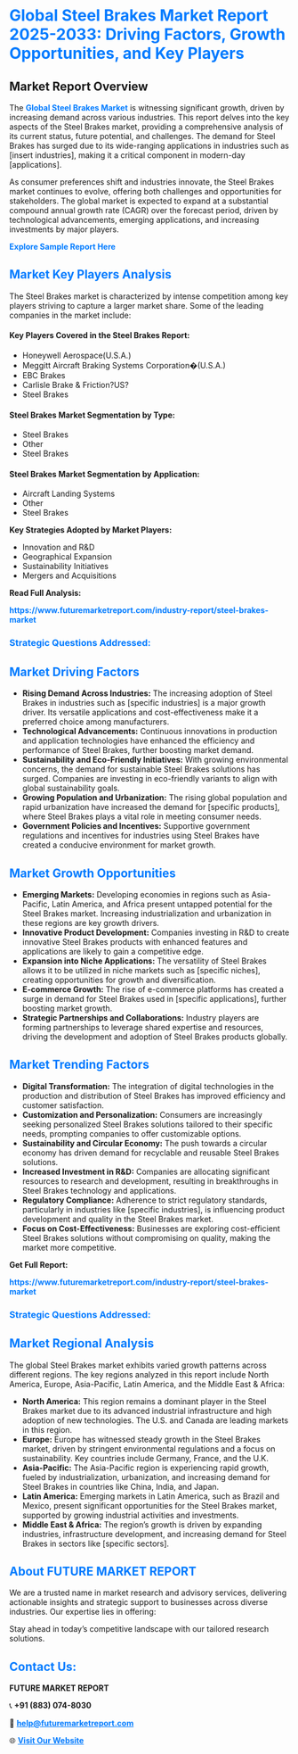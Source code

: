 <h1 style="color: #007BFF;">Global Steel Brakes Market Report 2025-2033: Driving Factors, Growth Opportunities, and Key Players</h1>

<section id="overview">
<h2>Market Report Overview</h2>
<p>The <a href="https://www.futuremarketreport.com/industry-report/steel-brakes-market" style="color: #007BFF; text-decoration: none;"><strong>Global Steel Brakes Market</strong></a> is witnessing significant growth, driven by increasing demand across various industries. This report delves into the key aspects of the Steel Brakes market, providing a comprehensive analysis of its current status, future potential, and challenges. The demand for Steel Brakes has surged due to its wide-ranging applications in industries such as [insert industries], making it a critical component in modern-day [applications].</p>
<p>As consumer preferences shift and industries innovate, the Steel Brakes market continues to evolve, offering both challenges and opportunities for stakeholders. The global market is expected to expand at a substantial compound annual growth rate (CAGR) over the forecast period, driven by technological advancements, emerging applications, and increasing investments by major players.</p>
</section>

<section id="overview">
<p><a href="https://www.futuremarketreport.com/request-sample/reportId=106546" style="color: #007BFF; text-decoration: none;"><strong>Explore Sample Report Here</strong></a></p>
</section>

<section id="key-players">
<h2 style="color: #007BFF;">Market Key Players Analysis</h2>
<p>The Steel Brakes market is characterized by intense competition among key players striving to capture a larger market share. Some of the leading companies in the market include:</p>
<h4>Key Players Covered in the Steel Brakes Report:</h4>
<ul><li>Honeywell Aerospace(U.S.A.)</li><li>Meggitt Aircraft Braking Systems Corporation�(U.S.A.)</li><li>EBC Brakes</li><li>Carlisle Brake &amp; Friction?US?</li><li>Steel Brakes</li></ul>
<h4>Steel Brakes Market Segmentation by Type:</h4>
<ul><li>Steel Brakes</li><li>Other</li><li>Steel Brakes</li></ul>

<h4>Steel Brakes Market Segmentation by Application:</h4>
<ul><li>Aircraft Landing Systems</li><li>Other</li><li>Steel Brakes</li></ul>
<p><strong>Key Strategies Adopted by Market Players:</strong></p>
<ul>
<li>Innovation and R&D</li>
<li>Geographical Expansion</li>
<li>Sustainability Initiatives</li>
<li>Mergers and Acquisitions</li>
</ul>
</section>

<section>
<p><strong>Read Full Analysis: </strong></p><a href="https://www.futuremarketreport.com/industry-report/steel-brakes-market" style="color: #007BFF; text-decoration: none;"><strong>https://www.futuremarketreport.com/industry-report/steel-brakes-market</strong></a>
<h3 style="color: #007BFF;">Strategic Questions Addressed:</h3>
</section>

<section id="driving-factors">
<h2 style="color: #007BFF;">Market Driving Factors</h2>
<ul>
<li><strong>Rising Demand Across Industries:</strong> The increasing adoption of Steel Brakes in industries such as [specific industries] is a major growth driver. Its versatile applications and cost-effectiveness make it a preferred choice among manufacturers.</li>
<li><strong>Technological Advancements:</strong> Continuous innovations in production and application technologies have enhanced the efficiency and performance of Steel Brakes, further boosting market demand.</li>
<li><strong>Sustainability and Eco-Friendly Initiatives:</strong> With growing environmental concerns, the demand for sustainable Steel Brakes solutions has surged. Companies are investing in eco-friendly variants to align with global sustainability goals.</li>
<li><strong>Growing Population and Urbanization:</strong> The rising global population and rapid urbanization have increased the demand for [specific products], where Steel Brakes plays a vital role in meeting consumer needs.</li>
<li><strong>Government Policies and Incentives:</strong> Supportive government regulations and incentives for industries using Steel Brakes have created a conducive environment for market growth.</li>
</ul>
</section>

<section id="growth-opportunities">
<h2 style="color: #007BFF;">Market Growth Opportunities</h2>
<ul>
<li><strong>Emerging Markets:</strong> Developing economies in regions such as Asia-Pacific, Latin America, and Africa present untapped potential for the Steel Brakes market. Increasing industrialization and urbanization in these regions are key growth drivers.</li>
<li><strong>Innovative Product Development:</strong> Companies investing in R&D to create innovative Steel Brakes products with enhanced features and applications are likely to gain a competitive edge.</li>
<li><strong>Expansion into Niche Applications:</strong> The versatility of Steel Brakes allows it to be utilized in niche markets such as [specific niches], creating opportunities for growth and diversification.</li>
<li><strong>E-commerce Growth:</strong> The rise of e-commerce platforms has created a surge in demand for Steel Brakes used in [specific applications], further boosting market growth.</li>
<li><strong>Strategic Partnerships and Collaborations:</strong> Industry players are forming partnerships to leverage shared expertise and resources, driving the development and adoption of Steel Brakes products globally.</li>
</ul>
</section>

<section id="trending-factors">
<h2 style="color: #007BFF;">Market Trending Factors</h2>
<ul>
<li><strong>Digital Transformation:</strong> The integration of digital technologies in the production and distribution of Steel Brakes has improved efficiency and customer satisfaction.</li>
<li><strong>Customization and Personalization:</strong> Consumers are increasingly seeking personalized Steel Brakes solutions tailored to their specific needs, prompting companies to offer customizable options.</li>
<li><strong>Sustainability and Circular Economy:</strong> The push towards a circular economy has driven demand for recyclable and reusable Steel Brakes solutions.</li>
<li><strong>Increased Investment in R&D:</strong> Companies are allocating significant resources to research and development, resulting in breakthroughs in Steel Brakes technology and applications.</li>
<li><strong>Regulatory Compliance:</strong> Adherence to strict regulatory standards, particularly in industries like [specific industries], is influencing product development and quality in the Steel Brakes market.</li>
<li><strong>Focus on Cost-Effectiveness:</strong> Businesses are exploring cost-efficient Steel Brakes solutions without compromising on quality, making the market more competitive.</li>
</ul>
</section>

<section>
<p><strong>Get Full Report: </strong></p><a href="https://www.futuremarketreport.com/industry-report/steel-brakes-market" style="color: #007BFF; text-decoration: none;"><strong>https://www.futuremarketreport.com/industry-report/steel-brakes-market</strong></a>
<h3 style="color: #007BFF;">Strategic Questions Addressed:</h3>
</section>


<section id="regional-analysis">
<h2 style="color: #007BFF;">Market Regional Analysis</h2>
<p>The global Steel Brakes market exhibits varied growth patterns across different regions. The key regions analyzed in this report include North America, Europe, Asia-Pacific, Latin America, and the Middle East & Africa:</p>
<ul>
<li><strong>North America:</strong> This region remains a dominant player in the Steel Brakes market due to its advanced industrial infrastructure and high adoption of new technologies. The U.S. and Canada are leading markets in this region.</li>
<li><strong>Europe:</strong> Europe has witnessed steady growth in the Steel Brakes market, driven by stringent environmental regulations and a focus on sustainability. Key countries include Germany, France, and the U.K.</li>
<li><strong>Asia-Pacific:</strong> The Asia-Pacific region is experiencing rapid growth, fueled by industrialization, urbanization, and increasing demand for Steel Brakes in countries like China, India, and Japan.</li>
<li><strong>Latin America:</strong> Emerging markets in Latin America, such as Brazil and Mexico, present significant opportunities for the Steel Brakes market, supported by growing industrial activities and investments.</li>
<li><strong>Middle East & Africa:</strong> The region’s growth is driven by expanding industries, infrastructure development, and increasing demand for Steel Brakes in sectors like [specific sectors].</li>
</ul>
</section>

<footer>
<h2 style="color: #007BFF;">About FUTURE MARKET REPORT</h2>
<p>We are a trusted name in market research and advisory services, delivering actionable insights and strategic support to businesses across diverse industries. Our expertise lies in offering:</p>

<p>Stay ahead in today’s competitive landscape with our tailored research solutions.</p>

<h2 style="color: #007BFF;">Contact Us:</h2>
<p><strong>FUTURE MARKET REPORT</strong></p>
<p>📞 <strong>+91 (883) 074-8030</strong></p>
<p>📧 <strong><a href="mailto:help@futuremarketreport.com" style="color: #007BFF;">help@futuremarketreport.com</a></strong></p>
<p>🌐 <strong><a href="https://www.futuremarketreport.com/" style="color: #007BFF;">Visit Our Website</a></strong></p>
</footer>
